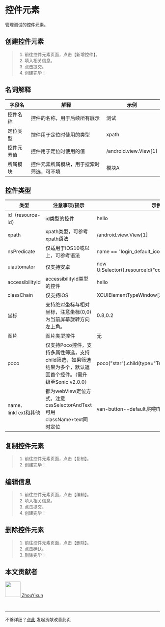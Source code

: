 # 控件元素
管理测试的控件元素。

## 创建控件元素

> 1. 前往控件元素页面，点击【新增控件】。
> 2. 填入相关信息。
> 3. 点击提交。
> 4. 创建完毕！

## 名词解释

|  字段名   | 解释  | 示例 |
|  ----  | ----  | ---- |
| 控件名称  | 控件的名称，用于后续所有展示 |  测试    |
| 定位类型  | 控件用于定位时使用的类型 |  xpath  |
| 控件元素值  | 控件用于定位时使用的值 |  /android.view.View[1]  |
| 所属模块  | 控件元素所属模块，用于搜索时筛选，可不填 |  模块A    |

## 控件类型

|  类型   | 注意事项/提示  | 示例 |
|  ----  | ----  | ---- |
| id（resource-id）  | id类型的控件 |  hello    |
| xpath  | xpath类型，可参考xpath语法 |  /android.view.View[1]  |
| nsPredicate  | 仅适用于iOS10或以上，可参考语法 |  name == "login_default_icon"  |
| uiautomator  | 仅支持安卓 |  new UiSelector().resourceId("com.test:id/close_btn")   |
| accessibilityId  | accessibilityId类型的控件 | hello  |
| classChain  | 仅支持iOS |  XCUIElementTypeWindow[2]/XCUIElementTypeAny   |
| 坐标  | 支持绝对坐标与相对坐标，注意坐标(0,0)为当前屏幕旋转方向左上角。 |  0.8,0.2   |
| 图片  | 图片类型控件 |  无   |
| poco  | 仅支持Poco控件，支持多属性筛选，支持child筛选，如果筛选结果为多个，默认返回首个控件。（需升级至Sonic v2.0.0） |  poco("star").child(type="Text",name="Hello")[0]   |
| name、linkText和其他  | 都为webView定位方式，注意cssSelectorAndText可用className+text同时定位 |  van-button--default,购物车   |

## 复制控件元素

> 1. 前往控件元素页面，点击【复制】。
> 2. 创建完毕！

## 编辑信息

> 1. 前往控件元素页面，点击【编辑】。
> 2. 填入相关信息。
> 3. 点击提交。
> 4. 创建完毕！

## 删除控件元素

> 1. 前往控件元素页面，点击【删除】。
> 2. 点击确认。
> 3. 删除完毕！

## 本文贡献者
<div class="cont">
<a href="https://github.com/ZhouYixun" target="_blank">
<img src="https://avatars.githubusercontent.com/u/56339314?v=4" width="50"/>
<span>ZhouYixun</span>
</a>
</div>


&nbsp;
&nbsp;
***
不够详细？[点此](https://github.com/SonicCloudOrg/sonic-offical-website/edit/main/src/markdown/doc/doc-element-manage.md) 发起贡献改善此页
